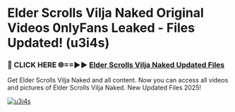 # Elder Scrolls Vilja Naked Original Videos 0nlyFans Leaked - Files Updated! (u3i4s)

<h3>🔴 CLICK HERE 🌐==►► <a href="https://tinyurl.com/up5wt9bj" rel="nofollow">Elder Scrolls Vilja Naked Updated Files</a></h3>

Get Elder Scrolls Vilja Naked and all content. Now you can access all videos and pictures of Elder Scrolls Vilja Naked. New Updated Files 2025!

[![u3i4s](https://i.imgur.com/ABiUzMV.gif)](https://tinyurl.com/up5wt9bj)
